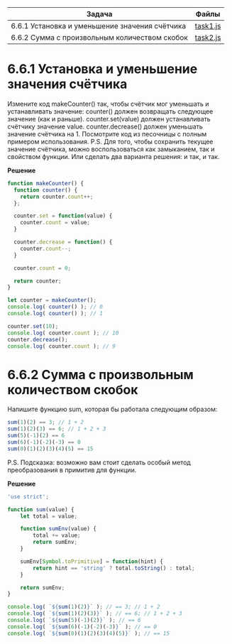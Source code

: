 | Задача | Файлы |
| --- | --- |
| 6.6.1 Установка и уменьшение значения счётчика | [task1.js](task1.js) |
| 6.6.2 Сумма с произвольным количеством скобок | [task2.js](task2.js) |

# 6.6.1 Установка и уменьшение значения счётчика
Измените код makeCounter() так, чтобы счётчик мог уменьшать и устанавливать значение:
counter() должен возвращать следующее значение (как и раньше).
counter.set(value) должен устанавливать счётчику значение value.
counter.decrease() должен уменьшать значение счётчика на 1.
Посмотрите код из песочницы с полным примером использования.
P.S. Для того, чтобы сохранить текущее значение счётчика, можно воспользоваться как замыканием, так и свойством функции. Или сделать два варианта решения: и так, и так.

**Решение**
```javascript
function makeCounter() {
  function counter() {
    return counter.count++;
  };

  counter.set = function(value) {
    counter.count = value;
  }

  counter.decrease = function() {
    counter.count--;
  }

  counter.count = 0;

  return counter;
}

let counter = makeCounter();
console.log( counter() ); // 0
console.log( counter() ); // 1

counter.set(10);
console.log( counter.count ); // 10
counter.decrease();
console.log( counter.count ); // 9
```

# 6.6.2 Сумма с произвольным количеством скобок
Напишите функцию sum, которая бы работала следующим образом:
```javascript
sum(1)(2) == 3; // 1 + 2
sum(1)(2)(3) == 6; // 1 + 2 + 3
sum(5)(-1)(2) == 6
sum(6)(-1)(-2)(-3) == 0
sum(0)(1)(2)(3)(4)(5) == 15
```
P.S. Подсказка: возможно вам стоит сделать особый метод преобразования в примитив для функции.

**Решение**
```javascript
'use strict';

function sum(value) {
    let total = value;

    function sumEnv(value) {
        total += value;
        return sumEnv;
    }

    sumEnv[Symbol.toPrimitive] = function(hint) {
        return hint == 'string' ? total.toString() : total;
    }

    return sumEnv;
}

console.log( `${sum(1)(2)}` ); // == 3; // 1 + 2
console.log( `${sum(1)(2)(3)}` ); // == 6; // 1 + 2 + 3
console.log( `${sum(5)(-1)(2)}` ); // == 6
console.log( `${sum(6)(-1)(-2)(-3)}` ); // == 0
console.log( `${sum(0)(1)(2)(3)(4)(5)}` ); // == 15
```


